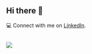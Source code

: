 ## Hi there 👋

 💻 Connect with me on <a href="https://www.linkedin.com/in/alexissorianooo/"> LinkedIn</a>.

<br>
<img src="https://github-readme-codewars-stats.herokuapp.com/api/?username=alexissorianooo&badge&alias_only&colormode=bright_mode">
<!-- ![Codewars](https://github.r2v.ch/codewars?user=alexissorianooo&stroke=%23F9E8FF) -->

<!-- LeetCode: <br>
![LeetCode Stats](https://leetcard.jacoblin.cool/alexissorianooo?theme=unicorn&font=Inter) -->


<!--
**alexissorianooo/alexissorianooo** is a ✨ _special_ ✨ repository because its `README.md` (this file) appears on your GitHub profile.

Here are some ideas to get you started:

- 🔭 I’m currently working on ...
- 🌱 I’m currently learning ...
- 👯 I’m looking to collaborate on ...
- 🤔 I’m looking for help with ...
- 💬 Ask me about ...
- 📫 How to reach me: ...
- 😄 Pronouns: ...
- ⚡ Fun fact: ...
-->
